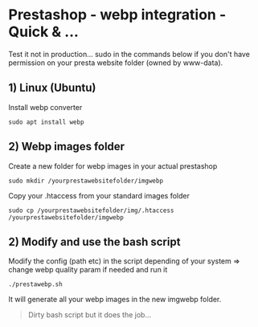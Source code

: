 # Prestashop - webp integration - Quick & ...

Test it not in production... sudo in the commands below if you don't have permission on your presta website folder (owned by www-data).

## 1) Linux (Ubuntu)

Install webp converter 

    sudo apt install webp



## 2) Webp images folder
Create a new folder for webp images in your actual prestashop

   `sudo mkdir /yourprestawebsitefolder/imgwebp` 

Copy your .htaccess from your standard images folder

    sudo cp /yourprestawebsitefolder/img/.htaccess /yourprestawebsitefolder/imgwebp


## 2) Modify and use the bash script   
Modify the config (path etc) in the script depending of your system => change webp quality param if needed and run it 

    ./prestawebp.sh
   It will generate all your webp images in the new imgwebp folder.

> Dirty bash script but it does the job...

